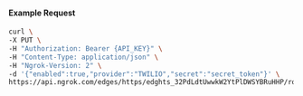 <!-- Code generated for API Clients. DO NOT EDIT. -->

#### Example Request

```bash
curl \
-X PUT \
-H "Authorization: Bearer {API_KEY}" \
-H "Content-Type: application/json" \
-H "Ngrok-Version: 2" \
-d '{"enabled":true,"provider":"TWILIO","secret":"secret_token"}' \
https://api.ngrok.com/edges/https/edghts_32PdLdtUwwkW2YtPlDWSYBRuHHP/routes/edghtsrt_32PdLg5qZHa3qcW1Z0JypBSi6eG/webhook_verification
```
